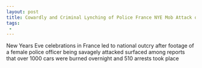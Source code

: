 ```yaml
---
layout: post
title: Cowardly and Criminal Lynching of Police France NYE Mob Attack on Female Officer Caught on Video
tags:
 -
---
```

New Years Eve celebrations in France led to national outcry after footage of a female police officer being savagely attacked surfaced among reports that over 1000 cars were burned overnight and 510 arrests took place
